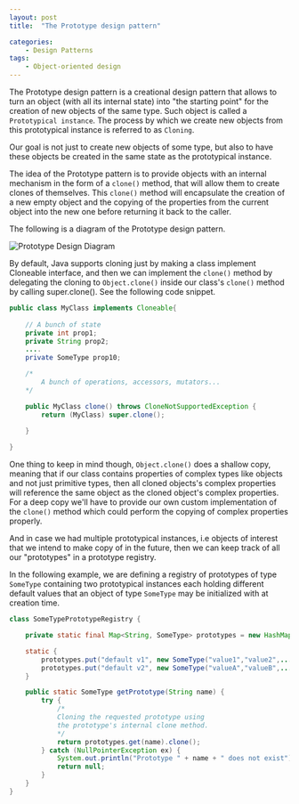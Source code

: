 ```yaml
---
layout: post
title:  "The Prototype design pattern"

categories: 
    - Design Patterns
tags:
    - Object-oriented design
---
```


The Prototype design pattern is a creational design pattern that allows to turn an object (with all its internal state) into "the starting point" for the creation of new objects of the same type. Such object is called a `Prototypical instance`. The process by which we create new objects from this prototypical instance is referred to as `Cloning`.

Our goal is not just to create new objects of some type, but also to have these objects be created in the same state as the prototypical instance. 

The idea of the Prototype pattern is to provide objects with an internal mechanism in the form of a `clone()` method, that will allow them to create clones of themselves. This `clone()` method will encapsulate the creation of a new empty object and the copying of the properties from the current object into the new one before returning it back to the caller.

The following is a diagram of the Prototype design pattern.

![Prototype Design Diagram](/images/blog/design-patterns-builder/design_patterns_prototype_diagram_1.png)

By default, Java supports cloning just by making a class implement Cloneable interface, and then we can implement the `clone()` method by delegating the cloning to `Object.clone()` inside our class's `clone()` method by calling super.clone(). See the following code snippet.

```java
public class MyClass implements Cloneable{
	
	// A bunch of state
    private int prop1;
    private String prop2;
    ....
    private SomeType prop10;

    /*
        A bunch of operations, accessors, mutators...
    */

	public MyClass clone() throws CloneNotSupportedException {
		return (MyClass) super.clone();
	
	}

}
```

One thing to keep in mind though, `Object.clone()` does a shallow copy, meaning that if our class contains properties of complex types like objects and not just primitive types, then all cloned objects's complex properties will reference the same object as the cloned object's complex properties. For a deep copy we'll have to provide our own custom implementation of the `clone()` method which could perform the copying of complex properties properly.

And in case we had multiple prototypical instances, i.e objects of interest that we intend to make copy of in the future, then we can keep track of all our "prototypes" in a prototype registry. 

In the following example, we are defining a registry of prototypes of type `SomeType` containing two prototypical instances each holding different default values that an object of type `SomeType` may be initialized with at creation time.

```java
class SomeTypePrototypeRegistry {

    private static final Map<String, SomeType> prototypes = new HashMap<>();

    static {
        prototypes.put("default v1", new SomeType("value1","value2",...));
        prototypes.put("default v2", new SomeType("valueA","valueB",...));
    }

    public static SomeType getPrototype(String name) {
        try {
            /*
            Cloning the requested prototype using 
            the prototype's internal clone method.
            */
            return prototypes.get(name).clone();
        } catch (NullPointerException ex) {
            System.out.println("Prototype " + name + " does not exist");
            return null;
        }
    }
}
```